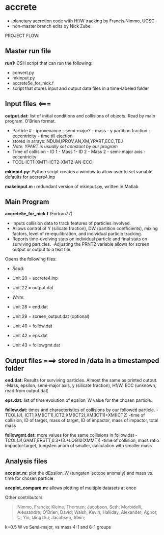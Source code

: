# accrete
- planetary accretion code with Hf/W tracking by Francis Nimmo, UCSC
- non-master branch edits by Nick Zube.

PROJECT FLOW:

## Master run file
**run1:** CSH script that can run the following:
- convert.py
- mkinput.py
- accrete5e_for_nick.f
- script that stores input and output data files in a time-labeled folder

## Input files   <===
**output.dat:** list of initial conditions and collisions of objects. Read by main program. O'Brien format.

- Particle # - iprovenance - semi-major? - mass - y partition fraction - eccentricity - time till ejection
- stored in arrays: NDUM,IPROV,AN,XM,YPART,ECC,TEJ
- *Note: YPART is usually set constant by our program*
- Time of collision - ID 1 - Mass 1- ID 2 - Mass 2 - semi-major axis - eccentricity
- TCOL-ICT1-XMT1-ICT2-XMT2-AN-ECC

**mkinput.py:** Python script creates a window to allow user to set variable defaults for accrere4.inp

**makeinput.m :** redundant version of mkinput.py, written in Matlab

## Main Program
**accrete5e_for_nick.f** (Fortran77)
- Inputs collision data to track features of particles involved.
- Allows control of Y (silicate fraction), DW (partition coefficients),
mixing factors, level of re-equilibration, and individual particle tracking.
- Reports time-evolving stats on individual particle and final stats on
surviving particles.
-Adjusting the PRNT2 variable allows for screen output or output to a text file.

Opens the following files:

- *Read:*
- Unit 20 = accrete4.inp
- Unit 22 = output.dat

- *Write:*
- Unit 28 = end.dat
- Unit 29 = screen_output.dat (optional)
- Unit 40 = follow.dat
- Unit 42 = eps.dat
- Unit 43 = followgmt.dat

## Output files ===> stored in /data in a timestamped folder
**end.dat:** Results for surviving particles. Almost the same as printed output.
-Mass, epsilon, semi-major axis, y (silicate fraction), Hf/W, ECC (unknown, read from output.dat)

**eps.dat:** list of time evolution of epsilon_W value for the chosen particle.

**follow.dat:** times and characteristics of collisions by our followed particle.
-TCOL(J), ICT1,XM(ICT1),ICT2,XM(ICT2),XM(ICT1)+XM(ICT2)
-time of collision, ID of target, mass of target, ID of impactor, mass of impactor, total mass

**followgmt.dat:** more values for the same collisions in follow.dat
-TCOL(J),GAMT,EPSTT,0.3*(3.+LOG10(XMMT))
-time of collision, mass ratio impactor:target, tungsten anom of smaller, calculation with smaller mass 

## Analysis files
**accplot.m:** plot the dEpsilon_W (tungsten isotope anomaly) and mass vs. time for chosen particle

**accplot_compare.m:** allows plotting of multiple datasets at once




Other contributors:
> Nimmo, Francis;
Kleine, Thorsten;
Jacobson, Seth;
Morbidelli, Alessandro;
O'Brien, David;
Walsh, Kevin;
Halliday, Alexander;
Agnor, C;
Yin, Qingzhu;
Jacobsen, Stein;



k=0.5
W vs Semi-major, vs mass
4-1 and 8-1 groups


